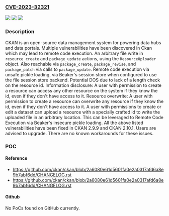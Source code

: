 ### [CVE-2023-32321](https://cve.mitre.org/cgi-bin/cvename.cgi?name=CVE-2023-32321)
![](https://img.shields.io/static/v1?label=Product&message=ckan&color=blue)
![](https://img.shields.io/static/v1?label=Version&message=%3D%20%3C%202.9.9%20&color=brighgreen)
![](https://img.shields.io/static/v1?label=Vulnerability&message=CWE-20%3A%20Improper%20Input%20Validation&color=brighgreen)

### Description

CKAN is an open-source data management system for powering data hubs and data portals. Multiple vulnerabilities have been discovered in Ckan which may lead to remote code execution. An arbitrary file write in `resource_create` and `package_update` actions, using the `ResourceUploader` object.  Also reachable via `package_create`, `package_revise`, and `package_patch` via calls to `package_update`. Remote code execution via unsafe pickle loading, via Beaker's session store when configured to use the file session store backend. Potential DOS due to lack of a length check on the resource id. Information disclosure: A user with permission to create a resource can access any other resource on the system if they know the id, even if they don't have access to it. Resource overwrite: A user with permission to create a resource can overwrite any resource if they know the id, even if they don't have access to it. A user with permissions to create or edit a dataset can upload a resource with a specially crafted id to write the uploaded file in an arbitrary location. This can be leveraged to Remote Code Execution via Beaker's insecure pickle loading. All the above listed vulnerabilities have been fixed in CKAN 2.9.9 and CKAN 2.10.1. Users are advised to upgrade. There are no known workarounds for these issues.

### POC

#### Reference
- https://github.com/ckan/ckan/blob/2a6080e61d5601fa0e2a0317afd6a8e9b7abf6dd/CHANGELOG.rst
- https://github.com/ckan/ckan/blob/2a6080e61d5601fa0e2a0317afd6a8e9b7abf6dd/CHANGELOG.rst

#### Github
No PoCs found on GitHub currently.

